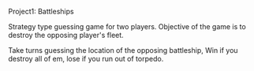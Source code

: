 Project1: Battleships

Strategy type guessing game for two players.
Objective of the game is to destroy the opposing player's fleet.

Take turns guessing the location of the opposing battleship,
Win if you destroy all of em, lose if you run out of torpedo.
